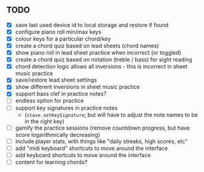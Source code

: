 ## TODO

- [x] save last used device id to local storage and restore if found
- [x] configure piano roll min/max keys
- [x] colour keys for a particular chord/key
- [x] create a chord quiz based on lead sheets (chord names)
- [x] show piano roll in lead sheet practice when incorrect (or toggled)
- [x] create a chord quiz based on notation (treble / bass) for sight reading
- [x] chord detection logic allows all inversions - this is incorrect in sheet music practice
- [x] save/restore lead sheet settings
- [x] show different inversions in sheet music practice
- [x] support bass clef in practice notes?
- [ ] endless option for practice
- [ ] support key signatures in practice notes
    - (`stave.setKeySignature`; but will have to adjust the note names to be in the right key)
- [ ] gamify the practice sessions (remove countdown progress, but have score logarithmically decreasing)
- [ ] include player stats, with things like "daily streaks, high scores, etc"
- [ ] add "midi keyboard" shortcuts to move around the interface
- [ ] add keyboard shortcuts to move around the interface
- [ ] content for learning chords?

